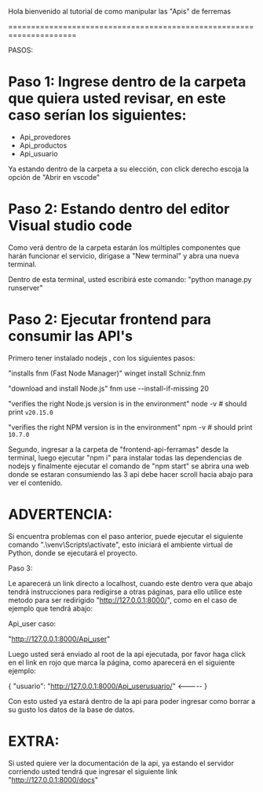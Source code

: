 Hola bienvenido al tutorial de como manipular las "Apis" de ferremas


=====================================================================



PASOS:


Paso 1: Ingrese dentro de la carpeta que quiera usted revisar, en este caso serían los siguientes:
===================================================================================================
- Api_provedores
- Api_productos
- Api_usuario

Ya estando dentro de la carpeta a su elección, con click derecho escoja la opción de "Abrir en vscode"


Paso 2: Estando dentro del editor Visual studio code
====================================================

Como verá dentro de la carpeta estarán los múltiples componentes que harán funcionar el servicio, dirigase a "New terminal" y abra una nueva terminal.


Dentro de esta terminal, usted escribirá este comando: "python manage.py runserver"

Paso 2: Ejecutar frontend para consumir las API's
====================================================

Primero tener instalado nodejs , con los siguientes pasos:

"installs fnm (Fast Node Manager)"
winget install Schniz.fnm

"download and install Node.js"
fnm use --install-if-missing 20

"verifies the right Node.js version is in the environment"
node -v # should print `v20.15.0`

"verifies the right NPM version is in the environment"
npm -v # should print `10.7.0`


Segundo, ingresar a la carpeta de "frontend-api-ferramas" desde la terminal, luego ejecutar "npm i" para instalar todas las dependencias de nodejs y finalmente ejecutar el comando de "npm start"
se abrira una web donde se estaran consumiendo las 3 api debe hacer scroll hacia abajo para ver el contenido.


ADVERTENCIA:
====================


Si encuentra problemas con el paso anterior, puede ejecutar el siguiente comando ".\venv\Scripts\activate", esto iniciará el ambiente virtual de Python, donde se ejecutará el proyecto.



Paso 3: 


Le aparecerá un link directo a localhost, cuando este dentro vera que abajo tendrá instrucciones para redigirse a otras páginas, para ello utilice 
este metodo para ser redirigido "http://127.0.0.1:8000/", como en el caso de ejemplo que tendrá abajo:

Api_user caso:


"http://127.0.0.1:8000/Api_user"


Luego usted será enviado al root de la api ejecutada, por favor haga click en el link en rojo que marca la página, como aparecerá en el siguiente ejemplo: 


{
    "usuario": "http://127.0.0.1:8000/Api_userusuario/" <-----
}


Con esto usted ya estará dentro de la api para poder ingresar como borrar a su gusto los datos de la base de datos. 





EXTRA:
========================

Si usted quiere ver la documentación de la api, ya estando el servidor corriendo usted tendrá que ingresar el siguiente link "http://127.0.0.1:8000/docs"
